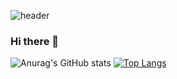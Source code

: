 
![header](https://capsule-render.vercel.app/api?type=soft&color=gradient&height=100&section=header&text=admin@risiscafford.co.kr&fontSize=40)



### Hi there 👋

<!--
**risiscafford/risiscafford** is a ✨ _special_ ✨ repository because its `README.md` (this file) appears on your GitHub profile.

Here are some ideas to get you started:

- 🔭 I’m currently working on ...
- 🌱 I’m currently learning ...
- 👯 I’m looking to collaborate on ...
- 🤔 I’m looking for help with ...
- 💬 Ask me about ...
- 📫 How to reach me: ...
- 😄 Pronouns: ...
- ⚡ Fun fact: ...
-->


![Anurag's GitHub stats](https://github-readme-stats.vercel.app/api?username=risiscafford&show_icons=true&theme=radical)
[![Top Langs](https://github-readme-stats.vercel.app/api/top-langs/?username=risiscafford&layout=compact)](https://github.com/risiscafford/github-readme-stats)


